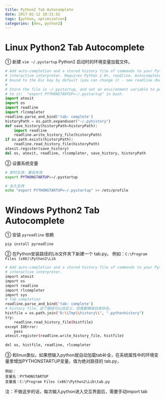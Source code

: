```yaml
---
title: Python2 Tab Autocomplete
date: 2017-02-12 10:31:52
tags: [python, optimization]
categories: [dev, python2]
---
```


# Linux Python2 Tab Autocomplete

① 新建 `vim ~/.pystartup` Python2 启动时的环境变量加载文件。
```python
# Add auto-completion and a stored history file of commands to your Python
# interactive interpreter. Requires Python 2.0+, readline. Autocomplete is
# bound to the Esc key by default (you can change it - see readline docs).
#
# Store the file in ~/.pystartup, and set an environment variable to point
# to it:  "export PYTHONSTARTUP=~/.pystartup" in bash.
import atexit
import os
import readline
import rlcompleter
readline.parse_and_bind('tab: complete')
historyPath = os.path.expanduser("~/.pyhistory")
def save_history(historyPath=historyPath):
    import readline
    readline.write_history_file(historyPath)
if os.path.exists(historyPath):
    readline.read_history_file(historyPath)
atexit.register(save_history)
del os, atexit, readline, rlcompleter, save_history, historyPath
```

<!--more-->


② 设置系统变量
```bash
# 即时生效，重启失效
export PYTHONSTARTUP=~/.pystartup  

# 永久生效
echo "export PYTHONSTARTUP=~/.pystartup" >> /etc/profile
```

# Windows Python2 Tab Autocomplete

① 安装 `pyreadline` 依赖
```
pip install pyreadline
```

② 在Python安装路径的Lib文件夹下新建一个 tab.py。
例如：`C:\Program Files (x86)\Python2\Lib`
```bash
# Add auto-completion and a stored history file of commands to your Python
# interactive interpreter. 
import atexit
import os
import readline
import rlcompleter
import sys
# Tab completion   
readline.parse_and_bind('tab: complete')   
# history file，这个路径可以自定义，但需要确保目录存在。
histfile = os.path.join("D:\\Tmp\\history\\", ".pythonhistory")
try:   
    readline.read_history_file(histfile)   
except IOError:   
    pass   
atexit.register(readline.write_history_file, histfile)   
           
del os, histfile, readline, rlcompleter
```

③ 和linux类似，如果想输入python就自动加载tab补全，在系统属性中的环境变量里增加PYTHONSTARTUP变量，值为绝对路径的 tab.py，
```
例如：
变量名：PYTHONSTARTUP
变量值：C:\Program Files (x86)\Python2\Lib\tab.py
```

注：不做这步的话，每次输入python进入交互界面后，需要手动import tab
